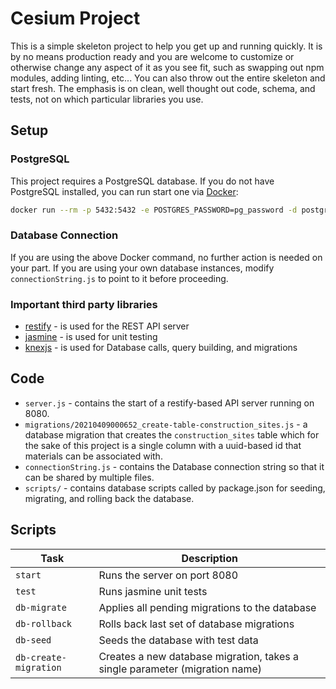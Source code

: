# Cesium Project

This is a simple skeleton project to help you get up and running quickly. It is by no means production ready and you are welcome to customize or otherwise change any aspect of it as you see fit, such as swapping out npm modules, adding linting, etc... You can also throw out the entire skeleton and start fresh. The emphasis is on clean, well thought out code, schema, and tests, not on which particular libraries you use.

## Setup

### PostgreSQL

This project requires a PostgreSQL database. If you do not have PostgreSQL installed, you can run start one via [Docker](https://hub.docker.com/_/postgres):

```sh
docker run --rm -p 5432:5432 -e POSTGRES_PASSWORD=pg_password -d postgres
```

### Database Connection

If you are using the above Docker command, no further action is needed on your part. 
If you are using your own database instances, modify `connectionString.js` to point to it before proceeding.

### Important third party libraries

- [restify](http://restify.com/) - is used for the REST API server
- [jasmine](https://jasmine.github.io/) - is used for unit testing
- [knexjs](http://knexjs.org/) - is used for Database calls, query building, and migrations

## Code

- `server.js` - contains the start of a restify-based API server running on 8080.
- `migrations/20210409000652_create-table-construction_sites.js` - a database migration that creates the `construction_sites` table which for the sake of this project is a single column with a uuid-based id that materials can be associated with.
- `connectionString.js` - contains the Database connection string so that it can be shared by multiple files.
- `scripts/` - contains database scripts called by package.json for seeding, migrating, and rolling back the database.

## Scripts

| Task                  | Description                                                                 |
| --------------------- | --------------------------------------------------------------------------- |
| `start`               | Runs the server on port 8080                                                |
| `test`                | Runs jasmine unit tests                                                     |
| `db-migrate`          | Applies all pending migrations to the database                              |
| `db-rollback`         | Rolls back last set of database migrations                                  |
| `db-seed`             | Seeds the database with test data                                           |
| `db-create-migration` | Creates a new database migration, takes a single parameter (migration name) |
